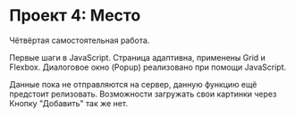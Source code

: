 # Проект 4: Место

Чётвёртая самостоятельная работа. 

Первые шаги в JavaScript.
Страница адаптивна, применены Grid и Flexbox.
Диалоговое окно (Popup) реализовано при помощи JavaScript.

Данные пока не отправляются на сервер, данную функцию ещё предстоит релизовать.
Возможности загружать свои картинки через Кнопку "Добавить" так же нет.

